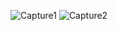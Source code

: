 ![Capture1](https://user-images.githubusercontent.com/47531730/94989540-d8319880-059f-11eb-8695-ffbd04846c04.JPG)
![Capture2](https://user-images.githubusercontent.com/47531730/94989550-e8497800-059f-11eb-837e-4822c410657b.JPG)
